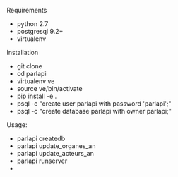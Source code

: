 Requirements
- python 2.7
- postgresql 9.2+
- virtualenv

Installation
- git clone
- cd parlapi
- virtualenv ve
- source ve/bin/activate
- pip install -e .
- psql -c "create user parlapi with password 'parlapi';"
- psql -c "create database parlapi with owner parlapi;"

Usage:
- parlapi createdb
- parlapi update_organes_an
- parlapi update_acteurs_an
- parlapi runserver
-